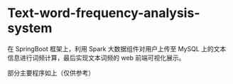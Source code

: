 # Text-word-frequency-analysis-system
在 SpringBoot 框架上，利用 Spark 大数据组件对用户上传至 MySQL 上的文本信息进行词频计算，最后实现文本词频的 web 前端可视化展示。

部分主要程序如上（仅供参考）
